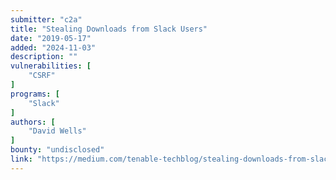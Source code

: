```yaml
---
submitter: "c2a"
title: "Stealing Downloads from Slack Users"
date: "2019-05-17"
added: "2024-11-03"
description: ""
vulnerabilities: [
    "CSRF"
]
programs: [
    "Slack"
]
authors: [
    "David Wells"
]
bounty: "undisclosed"
link: "https://medium.com/tenable-techblog/stealing-downloads-from-slack-users-be6829a55f63"
---
```




